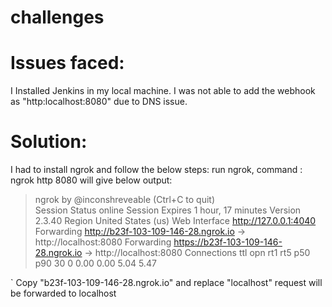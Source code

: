 # challenges

# Issues faced:

I Installed Jenkins in my local machine. I was not able to add the webhook as  "http:localhost:8080" due to DNS issue.

# Solution:

I had to install ngrok and follow the below steps:
run ngrok, command : ngrok http 8080
will give below output:

> ngrok by @inconshreveable                                                                                                                                     (Ctrl+C to quit)   
Session Status                online                                                                                                                                          Session Expires               1 hour, 17 minutes                                                                                                                              Version                       2.3.40                                                                                                                                          Region                        United States (us)                                                                                                                              Web Interface                 http://127.0.0.1:4040                                                                                                                           Forwarding                    http://b23f-103-109-146-28.ngrok.io -> http://localhost:8080                                                                                    Forwarding                    https://b23f-103-109-146-28.ngrok.io -> http://localhost:8080                                                                                                                                                                                                                                                                 Connections                   ttl     opn     rt1     rt5     p50     p90                                                                                                                                   30      0       0.00    0.00    5.04    5.47 
                                                                                                        
`
Copy "b23f-103-109-146-28.ngrok.io" and replace "localhost" request will be forwarded to localhost
